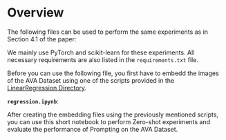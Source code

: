 # Overview

The following files can be used to perform the same experiments as in Section 4.1 of the paper:

We mainly use PyTorch and scikit-learn for these experiments. All necessary requirements are also listed in the `requirements.txt` file.

Before you can use the following file, you first have to embedd the images of the AVA Dataset using one of the scripts provided in the [LinearRegression Directory](../Linear-Regression/).

**`regression.ipynb`**:

After creating the embedding files using the previously mentioned scripts, you can use this short notebook to perform Zero-shot experiments and evaluate the performance of Prompting on the AVA Dataset.
